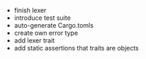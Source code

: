 - finish lexer
- introduce test suite
- auto-generate Cargo.tomls
- create own error type
- add lexer trait
- add static assertions that traits are objects
